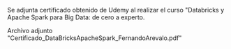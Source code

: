 Se adjunta certificado obtenido de Udemy al realizar el curso "Databricks y Apache Spark para Big Data: de cero a experto.

Archivo adjunto "Certificado_DataBricksApacheSpark_FernandoArevalo.pdf"
